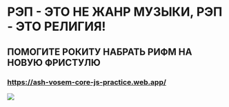 # РЭП - ЭТО НЕ ЖАНР МУЗЫКИ, РЭП - ЭТО РЕЛИГИЯ! 

## ПОМОГИТЕ РОКИТУ НАБРАТЬ РИФМ НА НОВУЮ ФРИСТУЛЮ

### https://ash-vosem-core-js-practice.web.app/

 ![](https://sun9-13.userapi.com/c858328/v858328215/15d694/aD7dUB2X0dk.jpg)
